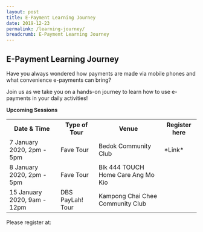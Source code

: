 ```yaml
---
layout: post
title: E-Payment Learning Journey
date: 2019-12-23
permalink: /learning-journey/
breadcrumb: E-Payment Learning Journey
---
```


## E-Payment Learning Journey <br>

Have you always wondered how payments are made via mobile phones and what convenience e-payments can bring?<br>

Join us as we take you on a hands-on journey to learn how to use e-payments in your daily activities!

**Upcoming Sessions**
<br>

<table>
  <tr><th><b>Date & Time</b></th>
  <th><b>Type of Tour</b></th>
  <th><b>Venue</b></th>
  <th>Register here</th></tr>

<tr>  
<td>7 January 2020, 2pm - 5pm</td>
<td>Fave Tour</td> 
<td>Bedok Community Club</td> 
<td> *Link* </td></tr>


<tr>  
<td>8 January 2020, 2pm - 5pm</td>
<td>Fave Tour</td> 
<td>Blk 444 TOUCH Home Care Ang Mo Kio</td> </tr>

<tr>  
<td>15 January 2020, 9am - 12pm</td>
<td>DBS PayLah! Tour</td> 
<td>Kampong Chai Chee Community Club</td> </tr>

</table>


Please register at: 
